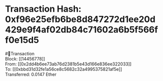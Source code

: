 
Transaction Hash: 0xf96e25efb6be8d847272d1ee20d429e9f4af02db84c71602a6b5f566ff0e15d5
====================================================================================
  
#💸Transaction  
Block: [[14456778]]  
From: [[0x2dd4b6ee73ab76d2381b5e43d166e836ee322033]]  
To: [[0xbbd31d32fe1a56ce8c5682c32a4995375821af5e]]  
Transferred: 0.0147 Ether